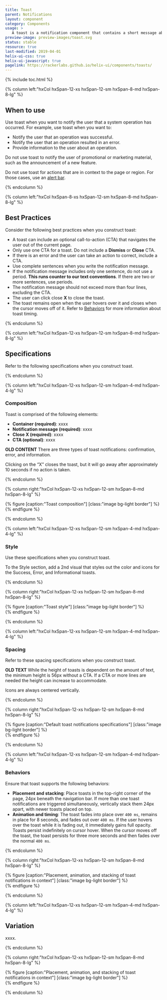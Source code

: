 ```yaml
---
title: Toast
parent: Notifications
layout: component
category: Components
usage: >
   A toast is a notification component that contains a short message about the status of a user action. Toasts appears on the screen for a few seconds and then disappears on its own.
preview-image: preview-images/toast.svg
status: stable
resource: true
last-modified: 2019-04-01
helix-ui-css: true
helix-ui-javascript: true
pagelink: https://rackerlabs.github.io/helix-ui/components/toasts/
---
```


{% include toc.html %}

<section class="static-section" markdown="1">

<div class="hxRow" markdown="1">

{% column left:"hxCol hxSpan-12-xs hxSpan-12-sm hxSpan-8-md hxSpan-8-lg" %}

## When to use

Use toast when you want to notify the user that a system operation has occurred. For example, use toast when you want to:

- Notify the user that an operation was successful.
- Notify the user that an operation resulted in an error.
- Provide information to the user about an operation.

Do not use toast to notify the user of promotional or marketing material, such as the announcement of a new feature.

Do not use toast for actions that are in context to the page or region. For those cases, use an [alert bar]({{site.baseurl}}/components/alert-bar.html).

{% endcolumn %}

</div>

</section>

<section class="static-section" markdown="1">

<div class="hxRow" markdown="1">

{% column left:"hxCol hxSpan-8-xs hxSpan-12-sm hxSpan-8-md hxSpan-8-lg" %}

## Best Practices

Consider the following best practices when you construct toast:

- A toast can include an optional call-to-action (CTA) that navigates the user out of the current page.
- Only use one CTA for a toast. Do not include a **Dismiss** or **Close** CTA.
- If there is an error and the user can take an action to correct, include a CTA.
- Use complete sentences when you write the notification message.
- If the notification message includes only one sentence, do not use a period. **This runs counter to our text conventions**. If there are two or more sentences, use periods.
- The notification message should not exceed more than four lines, excluding the CTA.
- The user can click close **X** to close the toast.
- The toast remains open when the user hovers over it and closes when the cursor moves off of it. Refer to [Behaviors]({{page.url}}#behaviors) for more information about toast timing.

{% endcolumn %}

</div>

</section>

<section class="static-section" markdown="1">

<div class="hxRow" markdown="1">

{% column left:"hxCol hxSpan-12-xs hxSpan-12-sm hxSpan-8-md hxSpan-8-lg" %}

## Specifications

Refer to the following specifications when you construct toast.

{% endcolumn %}

</div>

</section>

<section class="static-section" markdown="1">

<div class="hxRow" markdown="1">

{% column left:"hxCol hxSpan-12-xs hxSpan-12-sm hxSpan-4-md hxSpan-4-lg" %}

### Composition

Toast is comprised of the following elements:

- **Container (required)**: xxxx
- **Notification message (required)**: xxxx
- **Close X (required)**: xxxx
- **CTA (optional)**: xxxx

**OLD CONTENT**
There are three types of toast notifications: confirmation, error, and information.

Clicking on the “X” closes the toast, but it will go away after approximately 10 seconds if no action is taken.

{% endcolumn %}

{% column right:"hxCol hxSpan-12-xs hxSpan-12-sm hxSpan-8-md hxSpan-8-lg" %}

{% figure [caption:"Toast composition"] [class:"image bg-light border"] %}
<embed src="{{site.baseurl}}/assets/images/components/notifications/toasts/toast-composition.png" width="556"/>
{% endfigure %}

{% endcolumn %}

</div>

</section>

<section class="static-section" markdown="1">

<div class="hxRow" markdown="1">

{% column left:"hxCol hxSpan-12-xs hxSpan-12-sm hxSpan-4-md hxSpan-4-lg" %}

### Style

Use these specifications when you construct toast.

To the Style section, add a 2nd visual that styles out the color and icons for the Success, Error, and Informational toasts.

{% endcolumn %}

{% column right:"hxCol hxSpan-12-xs hxSpan-12-sm hxSpan-8-md hxSpan-8-lg" %}

{% figure [caption:"Toast style"] [class:"image bg-light border"] %}
<embed src="{{site.baseurl}}/assets/images/components/notifications/toasts/toast-style.png" width="587"/>
{% endfigure %}

{% endcolumn %}

</div>

</section>

<section class="static-section" markdown="1">

<div class="hxRow" markdown="1">

{% column left:"hxCol hxSpan-12-xs hxSpan-12-sm hxSpan-4-md hxSpan-4-lg" %}

### Spacing

Refer to these spacing specifications when you construct toast.

**OLD TEXT**
While the height of toasts is dependent on the amount of text, the minimum height is 56px without a CTA. If a CTA or more lines are needed the height can increase to accommodate.

Icons are always centered vertically.

{% endcolumn %}

{% column right:"hxCol hxSpan-12-xs hxSpan-12-sm hxSpan-8-md hxSpan-8-lg" %}

{% figure [caption:"Default toast notifications specifications"] [class:"image bg-light border"] %}
<embed src="{{site.baseurl}}/assets/images/components/notifications/toasts/toast-spacing.png" width="506"/>
{% endfigure %}

{% endcolumn %}

</div>

</section>

<section class="static-section" markdown="1">

<div class="hxRow" markdown="1">

{% column left:"hxCol hxSpan-12-xs hxSpan-12-sm hxSpan-4-md hxSpan-4-lg" %}

### Behaviors

Ensure that toast supports the following behaviors:

 - **Placement and stacking**: Place toasts in the top-right corner of the page, 24px beneath the navigation bar. If more than one toast notifications are triggered simultaneously, vertically stack them 24px apart, with newer toasts placed on top.
 - **Animation and timing**: The toast fades into place over `400 ms`, remains in place for 8 seconds, and fades out over `400 ms`. If the user hovers over the toast while it is fading out, it immediately gains full opacity. Toasts persist indefinitely on cursor hover. When the cursor moves off the toast, the toast persists for three more seconds and then fades over the normal `400 ms`.

{% endcolumn %}

{% column right:"hxCol hxSpan-12-xs hxSpan-12-sm hxSpan-8-md hxSpan-8-lg" %}

{% figure [caption:"Placement, animation, and stacking of toast notifications in context"] [class:"image bg-light border"] %}
<embed src="{{site.baseurl}}/assets/images/components/notifications/toasts/toast-behaviors.png" width="498"/>
{% endfigure %}

{% endcolumn %}

</div>

</section>

<div class="hxRow" markdown="1">

{% column left:"hxCol hxSpan-12-xs hxSpan-12-sm hxSpan-4-md hxSpan-4-lg" %}

## Variation

xxxx.

{% endcolumn %}

{% column right:"hxCol hxSpan-12-xs hxSpan-12-sm hxSpan-8-md hxSpan-8-lg" %}

{% figure [caption:"Placement, animation, and stacking of toast notifications in context"] [class:"image bg-light border"] %}
<embed src="{{site.baseurl}}/assets/images/components/notifications/toasts/toast-variationwithfooter.png" width="511"/>
{% endfigure %}

{% endcolumn %}

</div>

</section>
